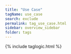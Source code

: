 ```yaml
---
title: "Use Case"
tagName: use_case
search: exclude
permalink: tag_use_case.html
sidebar: overview_sidebar
folder: tags
---
```

{% include taglogic.html %}
